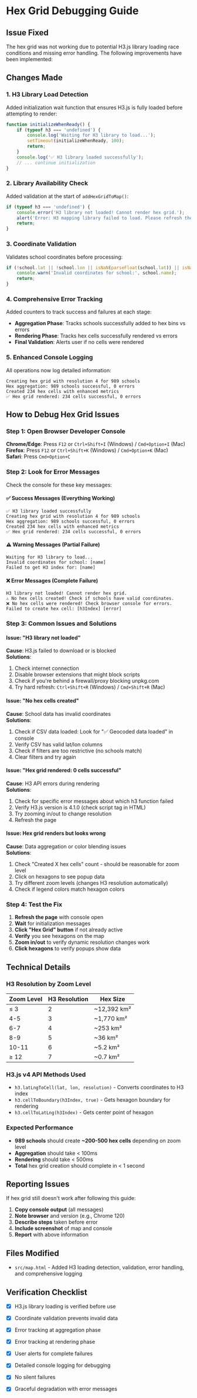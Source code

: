 # Hex Grid Debugging Guide

## Issue Fixed

The hex grid was not working due to potential H3.js library loading race conditions and missing error handling. The following improvements have been implemented:

## Changes Made

### 1. H3 Library Load Detection
Added initialization wait function that ensures H3.js is fully loaded before attempting to render:

```javascript
function initializeWhenReady() {
    if (typeof h3 === 'undefined') {
        console.log('Waiting for H3 library to load...');
        setTimeout(initializeWhenReady, 100);
        return;
    }
    console.log('✅ H3 library loaded successfully');
    // ... continue initialization
}
```

### 2. Library Availability Check
Added validation at the start of `addHexGridToMap()`:

```javascript
if (typeof h3 === 'undefined') {
    console.error('H3 library not loaded! Cannot render hex grid.');
    alert('Error: H3 mapping library failed to load. Please refresh the page.');
    return;
}
```

### 3. Coordinate Validation
Validates school coordinates before processing:

```javascript
if (!school.lat || !school.lon || isNaN(parseFloat(school.lat)) || isNaN(parseFloat(school.lon))) {
    console.warn('Invalid coordinates for school:', school.name);
    return;
}
```

### 4. Comprehensive Error Tracking
Added counters to track success and failures at each stage:

- **Aggregation Phase**: Tracks schools successfully added to hex bins vs errors
- **Rendering Phase**: Tracks hex cells successfully rendered vs errors
- **Final Validation**: Alerts user if no cells were rendered

### 5. Enhanced Console Logging
All operations now log detailed information:

```
Creating hex grid with resolution 4 for 989 schools
Hex aggregation: 989 schools successful, 0 errors
Created 234 hex cells with enhanced metrics
✅ Hex grid rendered: 234 cells successful, 0 errors
```

## How to Debug Hex Grid Issues

### Step 1: Open Browser Developer Console

**Chrome/Edge**: Press `F12` or `Ctrl+Shift+I` (Windows) / `Cmd+Option+I` (Mac)
**Firefox**: Press `F12` or `Ctrl+Shift+K` (Windows) / `Cmd+Option+K` (Mac)  
**Safari**: Press `Cmd+Option+C`

### Step 2: Look for Error Messages

Check the console for these key messages:

#### ✅ **Success Messages** (Everything Working)
```
✅ H3 library loaded successfully
Creating hex grid with resolution 4 for 989 schools
Hex aggregation: 989 schools successful, 0 errors
Created 234 hex cells with enhanced metrics
✅ Hex grid rendered: 234 cells successful, 0 errors
```

#### ⚠️ **Warning Messages** (Partial Failure)
```
Waiting for H3 library to load...
Invalid coordinates for school: [name]
Failed to get H3 index for: [name]
```

#### ❌ **Error Messages** (Complete Failure)
```
H3 library not loaded! Cannot render hex grid.
⚠️ No hex cells created! Check if schools have valid coordinates.
❌ No hex cells were rendered! Check browser console for errors.
Failed to create hex cell: [h3Index] [error]
```

### Step 3: Common Issues and Solutions

#### Issue: "H3 library not loaded"
**Cause**: H3.js failed to download or is blocked  
**Solutions**:
1. Check internet connection
2. Disable browser extensions that might block scripts
3. Check if you're behind a firewall/proxy blocking unpkg.com
4. Try hard refresh: `Ctrl+Shift+R` (Windows) / `Cmd+Shift+R` (Mac)

#### Issue: "No hex cells created"
**Cause**: School data has invalid coordinates  
**Solutions**:
1. Check if CSV data loaded: Look for "✅ Geocoded data loaded" in console
2. Verify CSV has valid lat/lon columns
3. Check if filters are too restrictive (no schools match)
4. Clear filters and try again

#### Issue: "Hex grid rendered: 0 cells successful"
**Cause**: H3 API errors during rendering  
**Solutions**:
1. Check for specific error messages about which h3 function failed
2. Verify H3.js version is 4.1.0 (check script tag in HTML)
3. Try zooming in/out to change resolution
4. Refresh the page

#### Issue: Hex grid renders but looks wrong
**Cause**: Data aggregation or color blending issues  
**Solutions**:
1. Check "Created X hex cells" count - should be reasonable for zoom level
2. Click on hexagons to see popup data
3. Try different zoom levels (changes H3 resolution automatically)
4. Check if legend colors match hexagon colors

### Step 4: Test the Fix

1. **Refresh the page** with console open
2. **Wait** for initialization messages
3. **Click "Hex Grid" button** if not already active
4. **Verify** you see hexagons on the map
5. **Zoom in/out** to verify dynamic resolution changes work
6. **Click hexagons** to verify popups show data

## Technical Details

### H3 Resolution by Zoom Level

| Zoom Level | H3 Resolution | Hex Size |
|------------|---------------|----------|
| ≤ 3 | 2 | ~12,392 km² |
| 4-5 | 3 | ~1,770 km² |
| 6-7 | 4 | ~253 km² |
| 8-9 | 5 | ~36 km² |
| 10-11 | 6 | ~5.2 km² |
| ≥ 12 | 7 | ~0.7 km² |

### H3.js v4 API Methods Used

- `h3.latLngToCell(lat, lon, resolution)` - Converts coordinates to H3 index
- `h3.cellToBoundary(h3Index, true)` - Gets hexagon boundary for rendering
- `h3.cellToLatLng(h3Index)` - Gets center point of hexagon

### Expected Performance

- **989 schools** should create **~200-500 hex cells** depending on zoom level
- **Aggregation** should take < 100ms
- **Rendering** should take < 500ms
- **Total** hex grid creation should complete in < 1 second

## Reporting Issues

If hex grid still doesn't work after following this guide:

1. **Copy console output** (all messages)
2. **Note browser** and version (e.g., Chrome 120)
3. **Describe steps** taken before error
4. **Include screenshot** of map and console
5. **Report** with above information

## Files Modified

- `src/map.html` - Added H3 loading detection, validation, error handling, and comprehensive logging

## Verification Checklist

- [x] H3.js library loading is verified before use
- [x] Coordinate validation prevents invalid data
- [x] Error tracking at aggregation phase
- [x] Error tracking at rendering phase
- [x] User alerts for complete failures
- [x] Detailed console logging for debugging
- [x] No silent failures
- [x] Graceful degradation with error messages


